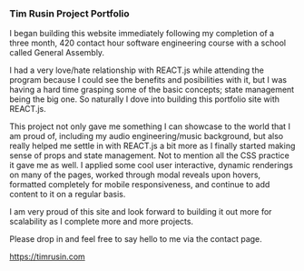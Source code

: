 ### Tim Rusin Project Portfolio

I began building this website immediately following my completion of a three month, 420 contact hour software engineering course with a school called General Assembly.  

I had a very love/hate relationship with REACT.js while attending the program because I could see the benefits and posibilities with it, but I was having a hard time grasping some of the basic concepts; state management being the big one. So naturally I dove into building this portfolio site with REACT.js.  


This project not only gave me something I can showcase to the world that I am proud of, including my audio engineering/music background, but also really helped me settle in with REACT.js a bit more as I finally started making sense of props and state management.  Not to mention all the CSS practice it gave me as well.  I applied some cool user interactive, dynamic renderings on many of the pages, worked through modal reveals upon hovers, formatted completely for mobile responsiveness, and continue to add content to it on a regular basis. 


I am very proud of this site and look forward to building it out more for scalability as I complete more and more projects. 


Please drop in and feel free to say hello to me via the contact page.

https://timrusin.com

